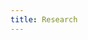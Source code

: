 ```yaml
---
title: Research
---
```


<head>
	<style>
		.project-list {
      overflow: hidden;
    }

		.project {
			vertical-align: top;
			color: #111;
      height: 100%;
      border-bottom: 1 solid grey;
		}

		.project h3 {
			margin-bottom: 0px;
		}

		.project p {
			color: grey;
		}

    .project-date {
      float: left;
      width: 10%;
      margin-top: 7px;
      margin-right: 1em;
    }

    .project-summary {
      float: left;
      width: 50%;
    }

    .project-thumbnail {
      float: right;
      width: 30%;
    }

    .project-thumbnail img {
      max-width: 100%;
    }
	</style>
</head>

# Research

<div class="project-list">
  {% for item in site.research %}
  <a href="{{item.url | relative_url}}">
    <div class="project">
      <div class="project-date">27 Apr 2022</div>
      <div class="project-summary">
        <h2 class="project-name">{{item.title}}</h2>
        <p class="project-description">{% if item.subtitle %} {{item.subtitle}} {% else %} {{item.excerpt}} {% endif %}</p>
      </div>
      <div class="project-thumbnail"><img src="{{item.image | relative_url }}"></div>
    </div>
  </a>
  {% endfor %}
</div>

## Research Agenda
